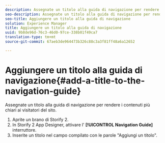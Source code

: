 ```yaml
---
description: Assegnate un titolo alla guida di navigazione per rendere i contenuti più chiari ai visitatori del sito.
seo-description: Assegnate un titolo alla guida di navigazione per rendere i contenuti più chiari ai visitatori del sito.
seo-title: Aggiungere un titolo alla guida di navigazione
solution: Experience Manager
title: Aggiungere un titolo alla guida di navigazione
uuid: 9b8de96d-76c3-46d0-97ce-338b01f49ca7
translation-type: tm+mt
source-git-commit: 67aeb3de964473b326c88c3a3f81ff48a6a12652

---
```



# Aggiungere un titolo alla guida di navigazione{#add-a-title-to-the-navigation-guide}

Assegnate un titolo alla guida di navigazione per rendere i contenuti più chiari ai visitatori del sito.

1. Aprite un brano di Storify 2.
1. In Storify 2 App Designer, attivare l' **[!UICONTROL Navigation Guide]** interruttore.
1. Inserite un titolo nel campo compilato con le parole "Aggiungi un titolo".
